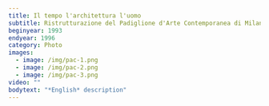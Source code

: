 ```yaml
---
title: Il tempo l'architettura l'uomo
subtitle: Ristrutturazione del Padiglione d'Arte Contemporanea di Milano
beginyear: 1993
endyear: 1996
category: Photo
images:
  - image: /img/pac-1.png
  - image: /img/pac-2.png
  - image: /img/pac-3.png
video: ""
bodytext: "*English* description"
---
```

